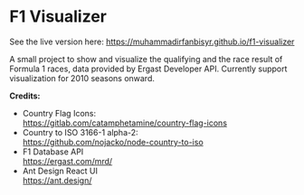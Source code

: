<h1>F1 Visualizer</h1>

See the live version here: https://muhammadirfanbisyr.github.io/f1-visualizer

A small project to show and visualize the qualifying and the race result of Formula 1 races, data provided by Ergast Developer API. Currently support visualization for 2010 seasons onward. 

<b>Credits:</b><br/>
*   Country Flag Icons: <br/>
    https://gitlab.com/catamphetamine/country-flag-icons
*   Country to ISO 3166-1 alpha-2: <br/>
    https://github.com/nojacko/node-country-to-iso
*   F1 Database API <br/>
    https://ergast.com/mrd/
*   Ant Design React UI <br/>
    https://ant.design/

